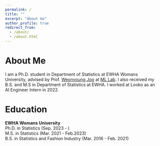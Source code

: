 ```yaml
---
permalink: /
title: ""
excerpt: "About me"
author_profile: true
redirect_from: 
  - /about/
  - /about.html
---
```


About Me
======
I am a Ph.D. student in Department of Statistics at EWHA Womans University, advised by Prof. [Weonyoung Joo](https://ml.ewha.ac.kr/professor) at [ML Lab](https://ml.ewha.ac.kr/main). I also received my B.S. and M.S in Department of Statistics at EWHA. I worked at Looko as an AI Engineer Intern in 2022.


Education
======
**EWHA Womans University**
   <br> Ph.D. in Statistics (Sep. 2023 - )
   <br> M.S. in Statistics (Mar. 2021 - Feb.2023)
   <br> B.S. in Statistics and Fashion Industry (Mar. 2016 - Feb. 2021)




